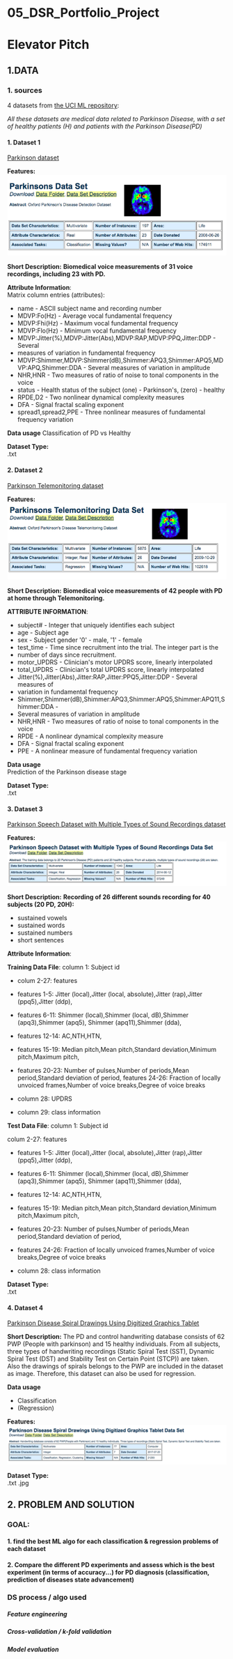 # 05_DSR_Portfolio_Project

# Elevator Pitch

## 1.DATA

### 1. sources
4 datasets from [the UCI ML repository](https://archive.ics.uci.edu/ml/datasets.html):  

_All these datasets are medical data related to Parkinson Disease, with a set of healthy patients (H) and patients with the Parkinson Disease(PD)_

#### __1. Dataset 1__
[Parkinson dataset](https://archive.ics.uci.edu/ml/datasets/parkinsons)  

**Features:**
![alt text](https://github.com/AMDonati/05_DSR_Portfolio_Project/blob/master/Parkinsons-dataset.png)

__**Short Description:**__
**Biomedical voice measurements of 31 voice recordings, including 23 with PD.**

__Attribute Information__:  
Matrix column entries (attributes):
* name - ASCII subject name and recording number
* MDVP:Fo(Hz) - Average vocal fundamental frequency
* MDVP:Fhi(Hz) - Maximum vocal fundamental frequency
* MDVP:Flo(Hz) - Minimum vocal fundamental frequency
* MDVP:Jitter(%),MDVP:Jitter(Abs),MDVP:RAP,MDVP:PPQ,Jitter:DDP - Several
* measures of variation in fundamental frequency
* MDVP:Shimmer,MDVP:Shimmer(dB),Shimmer:APQ3,Shimmer:APQ5,MDVP:APQ,Shimmer:DDA - Several measures of variation in amplitude
* NHR,HNR - Two measures of ratio of noise to tonal components in the voice
* status - Health status of the subject (one) - Parkinson's, (zero) - healthy
* RPDE,D2 - Two nonlinear dynamical complexity measures
* DFA - Signal fractal scaling exponent
* spread1,spread2,PPE - Three nonlinear measures of fundamental frequency variation

**Data usage**
Classification of PD vs Healthy

**Dataset Type:**  
.txt


#### __2. Dataset 2__
[Parkinson Telemonitoring dataset](https://archive.ics.uci.edu/ml/datasets/Parkinsons+Telemonitoring)  

**Features:**  
![alt text](https://github.com/AMDonati/05_DSR_Portfolio_Project/blob/master/Parkinsons-Telemonitoring.png)

__**Short Description:**__
**Biomedical voice measurements of 42 people with PD at home through Telemonitoring.**

__ATTRIBUTE INFORMATION__:  
* subject# - Integer that uniquely identifies each subject
* age - Subject age
* sex - Subject gender '0' - male, '1' - female
* test_time - Time since recruitment into the trial. The integer part is the
* number of days since recruitment.
* motor_UPDRS - Clinician's motor UPDRS score, linearly interpolated
* total_UPDRS - Clinician's total UPDRS score, linearly interpolated
* Jitter(%),Jitter(Abs),Jitter:RAP,Jitter:PPQ5,Jitter:DDP - Several measures of
* variation in fundamental frequency
* Shimmer,Shimmer(dB),Shimmer:APQ3,Shimmer:APQ5,Shimmer:APQ11,Shimmer:DDA -
* Several measures of variation in amplitude
* NHR,HNR - Two measures of ratio of noise to tonal components in the voice
* RPDE - A nonlinear dynamical complexity measure
* DFA - Signal fractal scaling exponent
* PPE - A nonlinear measure of fundamental frequency variation

**Data usage**  
Prediction of the Parkinson disease stage

**Dataset Type:**   
.txt


#### __3. Dataset 3__
[Parkinson Speech Dataset with Multiple Types of Sound Recordings dataset](https://archive.ics.uci.edu/ml/datasets/Parkinson+Speech+Dataset+with++Multiple+Types+of+Sound+Recordings)  

**Features:**
![alt text](https://github.com/AMDonati/05_DSR_Portfolio_Project/blob/master/Parkinsons-speech-w-multiple-sound-recordings.png)

__**Short Description:**__ 
**Recording of 26 different sounds recording for 40 subjects (20 PD, 20H):**
* sustained vowels  
* sustained words  
* sustained numbers
* short sentences


__Attribute Information__:

**Training Data File**:
column 1: Subject id

* colum 2-27: features
* features 1-5: Jitter (local),Jitter (local, absolute),Jitter (rap),Jitter (ppq5),Jitter (ddp),
* features 6-11: Shimmer (local),Shimmer (local, dB),Shimmer (apq3),Shimmer (apq5), Shimmer (apq11),Shimmer (dda),
* features 12-14: AC,NTH,HTN,
* features 15-19: Median pitch,Mean pitch,Standard deviation,Minimum pitch,Maximum pitch,
* features 20-23: Number of pulses,Number of periods,Mean period,Standard deviation of period, features 24-26: Fraction of locally unvoiced frames,Number of voice breaks,Degree of voice breaks

* column 28: UPDRS
* column 29: class information

**Test Data File**:
column 1: Subject id

colum 2-27: features
* features 1-5: Jitter (local),Jitter (local, absolute),Jitter (rap),Jitter (ppq5),Jitter (ddp),
* features 6-11: Shimmer (local),Shimmer (local, dB),Shimmer (apq3),Shimmer (apq5), Shimmer (apq11),Shimmer (dda),
* features 12-14: AC,NTH,HTN,
* features 15-19: Median pitch,Mean pitch,Standard deviation,Minimum pitch,Maximum pitch,
* features 20-23: Number of pulses,Number of periods,Mean period,Standard deviation of period,
* features 24-26: Fraction of locally unvoiced frames,Number of voice breaks,Degree of voice breaks

* column 28: class information

**Dataset Type:**  
.txt


#### __4. Dataset 4__
[Parkinson Disease Spiral Drawings Using Digitized Graphics Tablet](https://archive.ics.uci.edu/ml/datasets/Parkinson+Disease+Spiral+Drawings+Using+Digitized+Graphics+Tablet#)  

__**Short Description:**__ 
The PD and control handwriting database consists of 62 PWP (People with parkinson) and 15 healthy individuals.    From all subjects, three types of handwriting recordings (Static Spiral Test (SST), Dynamic Spiral Test (DST) and Stability Test on Certain Point (STCP)) are taken.  
Also the drawings of spirals belongs to the PWP are included in the dataset as image. Therefore, this dataset can also be used for regression.


**Data usage**
* Classification
* (Regression)

**Features:**
![alt text](https://github.com/AMDonati/05_DSR_Portfolio_Project/blob/master/Parkinsons-disease-spiral-drawings.png)

**Dataset Type:**  
.txt
.jpg

## 2. PROBLEM AND SOLUTION

### **GOAL:**
#### 1. find the best ML algo for each classification & regression problems of each dataset 
#### 2. Compare the different PD experiments and assess which is the best experiment (in terms of accuracy...) for PD diagnosis (classification, prediction of diseases state advancement)

### **DS process / algo used**
##### Feature engineering
##### Cross-validation / k-fold validation
##### Model evaluation

